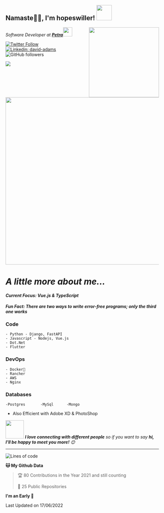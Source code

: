 <h2>Namaste🙏🏻, I'm hopeswiller! <img src="https://media.giphy.com/media/12oufCB0MyZ1Go/giphy.gif" width="50"></h2>
<img align='right' src="https://media.giphy.com/media/M9gbBd9nbDrOTu1Mqx/giphy.gif" width="230">
<p><em>Software Developer at <a href="https://www.petraonline.com"><strong>Petra</strong></a><img src="https://media.giphy.com/media/WUlplcMpOCEmTGBtBW/giphy.gif" width="30"> 
</em></p>

[![Twitter Follow](https://img.shields.io/twitter/follow/hopeswiller_?label=Follow)](https://twitter.com/intent/follow?screen_name=hopeswiller_)
[![Linkedin: david-adams](https://img.shields.io/badge/-davidadams-blue?style=flat-square&logo=Linkedin&logoColor=white&link=https://www.linkedin.com/in/david-adams-4a167715b/)](https://www.linkedin.com/in/david-adams-4a167715b/)
![GitHub followers](https://img.shields.io/github/followers/hopeswiller?label=Follow&style=social)
<!-- [![website](https://img.shields.io/badge/Website-46a2f1.svg?&style=flat-square&logo=Google-Chrome&logoColor=white&link=https://anmolsingh.me/)](https://anmolsingh.me/) -->
![](https://visitor-badge.glitch.me/badge?page_id=hopeswiller)
<!-- ![Waka Readme](https://github.com/anmol098/anmol098/workflows/Waka%20Readme/badge.svg) -->
<img src="https://digital-badges-og-image.vercel.app/hopeswiller.png?date=1631636416724&targetUrl=https%3A%2F%2Fvuejslive.com" width="550"> 

# <em>A little more about me...  </em>

#### _<b>Current Focus:</b> Vue.js & TypeScript_
#### _<b>Fun Fact:</b> There are two ways to write error-free programs; only the third one works_

### Code
    - Python - Django, FastAPI
    - Javascript - Nodejs, Vue.js
    - Dot.Net
    - Flutter
### DevOps
    - Docker🐳
    - Rancher
    - AWS
    - Nginx
### Databases
    -Postgres       -MySql      -Mongo

- Also Efficient with Adobe XD & PhotoShop

<img src="https://media.giphy.com/media/LnQjpWaON8nhr21vNW/giphy.gif" width="60"> <em><b>I love connecting with different people</b> so if you want to say <b>hi, I'll be happy to meet you more!</b> 😊</em>

---
<!--START_SECTION:waka-->
<!-- ![Profile Views](http://img.shields.io/badge/Profile%20Views-945-blue) -->

![Lines of code](https://img.shields.io/badge/From%20Hello%20World%20I%27ve%20Written-98767898774599%20lines%20of%20code-blue)

**🐱 My Github Data** 

> 🏆 80 Contributions in the Year 2021 and still counting
 > 
> 📜 25 Public Repositories 
 > 
<!-- > 🔑 0 Private Repositories   -->
 > 
**I'm an Early 🐤** 


 Last Updated on 17/06/2022
<!--END_SECTION:waka-->
